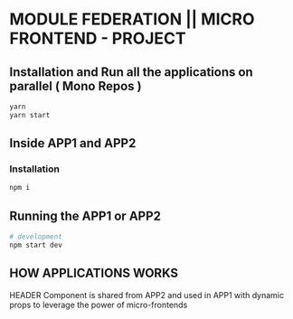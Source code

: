 # MODULE FEDERATION || MICRO FRONTEND - PROJECT


## Installation and Run all the applications on parallel ( Mono Repos )

```bash
yarn
yarn start
```


## Inside APP1 and APP2
### Installation 

```bash
npm i
```

## Running the APP1 or APP2

````bash
# development
npm start dev
````
## HOW APPLICATIONS WORKS
HEADER Component is shared from APP2 and used in APP1 with dynamic props to leverage the power of micro-frontends
